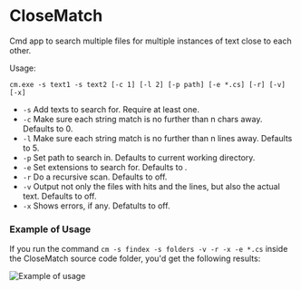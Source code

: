 # CloseMatch

Cmd app to search multiple files for multiple instances of text close to each other.

Usage:

```cm.exe -s text1 -s text2 [-c 1] [-l 2] [-p path] [-e *.cs] [-r] [-v] [-x]```

* ```-s``` Add texts to search for. Require at least one.
* ```-c``` Make sure each string match is no further than n chars away. Defaults to 0.
* ```-l``` Make sure each string match is no further than n lines away. Defaults to 5.
* ```-p``` Set path to search in. Defaults to current working directory.
* ```-e``` Set extensions to search for. Defaults to *.*
* ```-r``` Do a recursive scan. Defaults to off.
* ```-v``` Output not only the files with hits and the lines, but also the actual text. Defaults to off.
* ```-x``` Shows errors, if any. Defatults to off.

### Example of Usage

If you run the command ```cm -s findex -s folders -v -r -x -e *.cs``` inside the CloseMatch source code folder, you'd get the following results:

![Example of usage](//raw.githubusercontent.com/nagilum/closematch/master/closematch-example.png)

